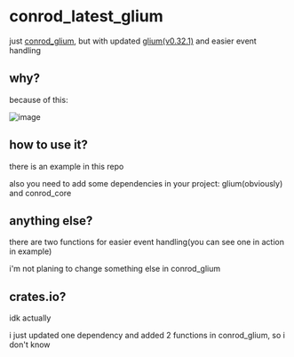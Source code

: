 # conrod_latest_glium
just [conrod_glium](https://github.com/pistondevelopers/conrod), but with updated [glium(v0.32.1)](https://github.com/glium/glium) and easier event handling
## why? 
because of this: 

![image](https://github.com/unknownbruhhaha/conrod_latest_glium/assets/53269551/2401e0ad-e0e0-4327-8baa-6a641fddbf77)
## how to use it?
there is an example in this repo

also you need to add some dependencies in your project: glium(obviously) and conrod_core
## anything else?
there are two functions for easier event handling(you can see one in action in example)

i'm not planing to change something else in conrod_glium
## crates.io? 
idk actually

i just updated one dependency and added 2 functions in conrod_glium, so i don't know
